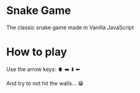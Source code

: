 # Snake Game

The classic snake game made in Vanilla JavaScript

# How to play

Use the arrow keys: ⬆️ ➡️ ⬇️ ⬅️

And try to not hit the walls... 😁